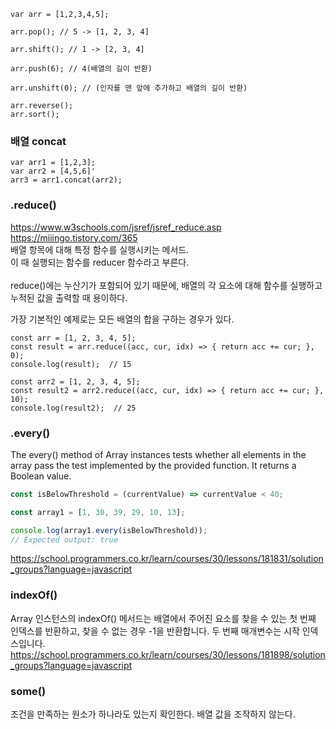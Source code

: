   

```
var arr = [1,2,3,4,5];
```

```
arr.pop(); // 5 -> [1, 2, 3, 4]
```
```
arr.shift(); // 1 -> [2, 3, 4]
```
```
arr.push(6); // 4(배열의 길이 반환)
```
```
arr.unshift(0); // (인자를 맨 앞에 추가하고 배열의 길이 반환)
```
```
arr.reverse();
arr.sort();
```
### 배열 concat
```
var arr1 = [1,2,3];
var arr2 = [4,5,6]'
arr3 = arr1.concat(arr2);
```

### .reduce()
https://www.w3schools.com/jsref/jsref_reduce.asp  
https://miiingo.tistory.com/365  
배열 항목에 대해 특정 함수를 실행시키는 메서드.   
이 때 실행되는 함수를 reducer 함수라고 부른다.  
&nbsp;  
reduce()에는 누산기가 포함되어 있기 때문에, 배열의 각 요소에 대해 함수를 실행하고 누적된 값을 출력할 때 용이하다.  
  
가장 기본적인 예제로는 모든 배열의 합을 구하는 경우가 있다.  
```
const arr = [1, 2, 3, 4, 5];
const result = arr.reduce((acc, cur, idx) => { return acc += cur; }, 0);
console.log(result);  // 15

const arr2 = [1, 2, 3, 4, 5];
const result2 = arr2.reduce((acc, cur, idx) => { return acc += cur; }, 10);
console.log(result2);  // 25
```

### .every()
The every() method of Array instances tests whether all elements in the array pass the test implemented by the provided function. It returns a Boolean value.
```javascript
const isBelowThreshold = (currentValue) => currentValue < 40;

const array1 = [1, 30, 39, 29, 10, 13];

console.log(array1.every(isBelowThreshold));
// Expected output: true
```
https://school.programmers.co.kr/learn/courses/30/lessons/181831/solution_groups?language=javascript


### indexOf()
Array 인스턴스의 indexOf() 메서드는 배열에서 주어진 요소를 찾을 수 있는 첫 번째 인덱스를 반환하고, 찾을 수 없는 경우 -1을 반환합니다.
두 번째 매개변수는 시작 인덱스입니다.
https://school.programmers.co.kr/learn/courses/30/lessons/181898/solution_groups?language=javascript

### some()
조건을 만족하는 원소가 하나라도 있는지 확인한다. 배열 값을 조작하지 않는다.